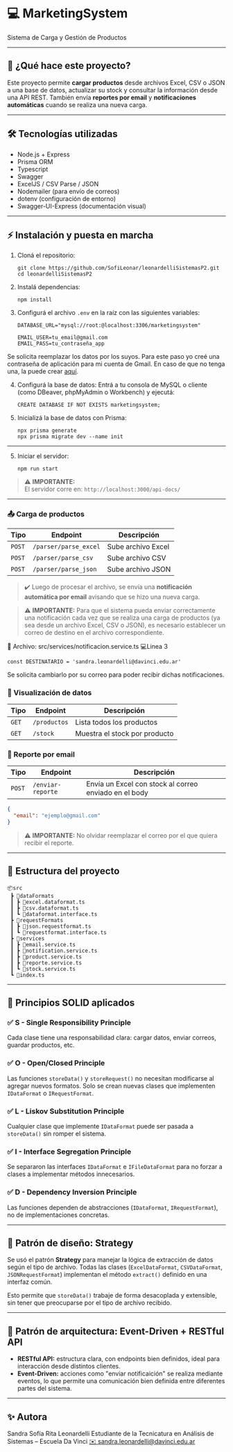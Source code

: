 # 💻 MarketingSystem

Sistema de Carga y Gestión de Productos

---

## 📝 ¿Qué hace este proyecto?

Este proyecto permite **cargar productos** desde archivos Excel, CSV o JSON a una base de datos, actualizar su stock y consultar la información desde una API REST. También envía **reportes por email** y **notificaciones automáticas** cuando se realiza una nueva carga.

---

## 🛠️ Tecnologías utilizadas

- Node.js + Express 
- Prisma ORM
- Typescript
- Swagger
- ExcelJS / CSV Parse / JSON
- Nodemailer (para envío de correos)
- dotenv (configuración de entorno)
- Swagger-UI-Express (documentación visual)

---

## ⚡ Instalación y puesta en marcha

1. Cloná el repositorio:

    ```
    git clone https://github.com/SofiLeonar/leonardelliSistemasP2.git
    cd leonardelliSistemasP2
    ```

2. Instalá dependencias:

    ```
    npm install
    ```
3. Configurá el archivo `.env` en la raíz con las siguientes variables:

   ```
   DATABASE_URL="mysql://root:@localhost:3306/marketingsystem"

   EMAIL_USER=tu_email@gmail.com
   EMAIL_PASS=tu_contraseña_app
   ```
Se solicita reemplazar los datos por los suyos. Para este paso yo creé una contraseña de aplicación para mi cuenta de Gmail. En caso de que no tenga una, la puede crear [aquí](https://myaccount.google.com/apppasswords).

4. Configurá la base de datos:
Entrá a tu consola de MySQL o cliente (como DBeaver, phpMyAdmin o Workbench) y ejecutá:

    ```
    CREATE DATABASE IF NOT EXISTS marketingsystem;
    ```


5. Inicializá la base de datos con Prisma:

   ```
   npx prisma generate
   npx prisma migrate dev --name init
   ```

---

5. Iniciar el servidor:

    ```
    npm run start
    ```
> ⚠️ **IMPORTANTE:**  
> El servidor corre en: `http://localhost:3000/api-docs/`
---

### 📤 Carga de productos

| Tipo     | Endpoint                 | Descripción                          |
|----------|--------------------------|--------------------------------------|
| `POST`   | `/parser/parse_excel`    | Sube archivo Excel                  |
| `POST`   | `/parser/parse_csv`      | Sube archivo CSV                    |
| `POST`   | `/parser/parse_json`     | Sube archivo JSON                   |

> ✔️ Luego de procesar el archivo, se envía una **notificación automática por email** avisando que se hizo una nueva carga.

>⚠️ **IMPORTANTE:** 
>Para que el sistema pueda enviar correctamente una notificación cada vez que se realiza una carga de productos (ya sea desde un archivo Excel, CSV o JSON), es necesario establecer un correo de destino en el archivo correspondiente.

📍 Archivo: src/services/notificacion.service.ts
💻Linea 3

```
const DESTINATARIO = 'sandra.leonardelli@davinci.edu.ar'
```
Se solicita cambiarlo por su correo para poder recibir dichas notificaciones.


### 📄 Visualización de datos

| Tipo     | Endpoint            | Descripción                        |
|----------|---------------------|------------------------------------|
| `GET`    | `/productos`        | Lista todos los productos          |
| `GET`    | `/stock`            | Muestra el stock por producto      |

### 📧 Reporte por email

| Tipo     | Endpoint             | Descripción                                |
|----------|----------------------|--------------------------------------------|
| `POST`   | `/enviar-reporte`    | Envía un Excel con stock al correo enviado en el body |

```json
{
  "email": "ejemplo@gmail.com"
}
```
>⚠️ **IMPORTANTE:** 
>No olvidar reemplazar el correo por el que quiera recibir el reporte.

---

## 📁 Estructura del proyecto

```
📦src
 ┣ 📂dataFormats
 ┃ ┣ 📜excel.dataformat.ts
 ┃ ┣ 📜csv.dataformat.ts
 ┃ ┗ 📜dataformat.interface.ts
 ┣ 📂requestFormats
 ┃ ┣ 📜json.requestformat.ts
 ┃ ┗ 📜requestformat.interface.ts
 ┣ 📂services
 ┃ ┣ 📜email.service.ts
 ┃ ┣ 📜notification.service.ts
 ┃ ┣ 📜product.service.ts
 ┃ ┣ 📜reporte.service.ts
 ┃ ┗ 📜stock.service.ts
 ┗ 📜index.ts
```
---
## 🧠 Principios SOLID aplicados

### ✅ **S - Single Responsibility Principle**
Cada clase tiene una responsabilidad clara: cargar datos, enviar correos, guardar productos, etc.

### ✅ **O - Open/Closed Principle**
Las funciones `storeData()` y `storeRequest()` no necesitan modificarse al agregar nuevos formatos. Solo se crean nuevas clases que implementen `IDataFormat` o `IRequestFormat`.

### ✅ **L - Liskov Substitution Principle**
Cualquier clase que implemente `IDataFormat` puede ser pasada a `storeData()` sin romper el sistema.

### ✅ **I - Interface Segregation Principle**
Se separaron las interfaces `IDataFormat` e `IFileDataFormat` para no forzar a clases a implementar métodos innecesarios.

### ✅ **D - Dependency Inversion Principle**
Las funciones dependen de abstracciones (`IDataFormat`, `IRequestFormat`), no de implementaciones concretas.

---

## 🎯 Patrón de diseño: Strategy

Se usó el patrón **Strategy** para manejar la lógica de extracción de datos según el tipo de archivo. Todas las clases (`ExcelDataFormat`, `CSVDataFormat`, `JSONRequestFormat`) implementan el método `extract()` definido en una interfaz común.

Esto permite que `storeData()` trabaje de forma desacoplada y extensible, sin tener que preocuparse por el tipo de archivo recibido.

---

## 🧱 Patrón de arquitectura: Event-Driven + RESTful API

- **RESTful API:** estructura clara, con endpoints bien definidos, ideal para interacción desde distintos clientes.
- **Event-Driven:** acciones como "enviar notificaición" se realiza mediante eventos, lo que permite una comunicación bien definida entre diferentes partes del sistema.

---

 ## ✨ Autora
Sandra Sofía Rita Leonardelli
Estudiante de la Tecnicatura en Análisis de Sistemas – Escuela Da Vinci
[✉️ sandra.leonardelli@davinci.edu.ar](mailto:sandra.leonardelli@davinci.edu.ar)
